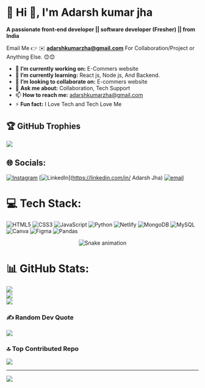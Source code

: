 # 💫 Hi 👋, I'm Adarsh kumar jha
**A passionate front-end developer || software developer (Fresher) ||  from India**

Email Me 👉 ✉️ **adarshkumarzha@gmail.com** For Collaboration/Project or Anything Else. 😊😊

- 🔭 **I’m currently working on:** E-Commers website
- 🌱 **I’m currently learning:** React js, Node js, And Backend.
- 👯 **I’m looking to collaborate on:** E-commers website
- 💬 **Ask me about:** Collaboration, Tech Support
- 📫 **How to reach me:** adarshkumarzha@gmail.com
- ⚡ **Fun fact:** I Love Tech and Tech Love Me

 ## 🏆 GitHub Trophies
![](https://github-profile-trophy.vercel.app/?username=Adarshjha73&theme=radical&no-frame=false&no-bg=true&margin-w=4)


## 🌐 Socials:
[![Instagram](https://img.shields.io/badge/Instagram-%23E4405F.svg?logo=Instagram&logoColor=white)](https://instagram.com/theaadarshjha) [![LinkedIn](https://img.shields.io/badge/LinkedIn-%230077B5.svg?logo=linkedin&logoColor=white)](https://linkedin.com/in/  Adarsh Jha) [![email](https://img.shields.io/badge/Email-D14836?logo=gmail&logoColor=white)](mailto:adarshkumarzha@gmail.com) 

# 💻 Tech Stack:
![HTML5](https://img.shields.io/badge/html5-%23E34F26.svg?style=for-the-badge&logo=html5&logoColor=white) ![CSS3](https://img.shields.io/badge/css3-%231572B6.svg?style=for-the-badge&logo=css3&logoColor=white) ![JavaScript](https://img.shields.io/badge/javascript-%23323330.svg?style=for-the-badge&logo=javascript&logoColor=%23F7DF1E) ![Python](https://img.shields.io/badge/python-3670A0?style=for-the-badge&logo=python&logoColor=ffdd54) ![Netlify](https://img.shields.io/badge/netlify-%23000000.svg?style=for-the-badge&logo=netlify&logoColor=#00C7B7) ![MongoDB](https://img.shields.io/badge/MongoDB-%234ea94b.svg?style=for-the-badge&logo=mongodb&logoColor=white) ![MySQL](https://img.shields.io/badge/mysql-4479A1.svg?style=for-the-badge&logo=mysql&logoColor=white) ![Canva](https://img.shields.io/badge/Canva-%2300C4CC.svg?style=for-the-badge&logo=Canva&logoColor=white) ![Figma](https://img.shields.io/badge/figma-%23F24E1E.svg?style=for-the-badge&logo=figma&logoColor=white) ![Pandas](https://img.shields.io/badge/pandas-%23150458.svg?style=for-the-badge&logo=pandas&logoColor=white)

<!-- Snake Game Repo View -->

<div align="center">
  <img src="https://profile-readme-generator.com/assets/snake.svg" alt="Snake animation" />
</div>

# 📊 GitHub Stats:
![](https://github-readme-stats.vercel.app/api?username=Adarshjha73&theme=dark&hide_border=false&include_all_commits=true&count_private=false)<br/>
![](https://nirzak-streak-stats.vercel.app/?user=Adarshjha73&theme=dark&hide_border=false)<br/>
![](https://github-readme-stats.vercel.app/api/top-langs/?username=Adarshjha73&theme=dark&hide_border=false&include_all_commits=true&count_private=false&layout=compact)


### ✍️ Random Dev Quote
![](https://quotes-github-readme.vercel.app/api?type=horizontal&theme=radical)

### 🔝 Top Contributed Repo
![](https://github-contributor-stats.vercel.app/api?username=Adarshjha73&limit=5&theme=dark&combine_all_yearly_contributions=true)

---
[![](https://visitcount.itsvg.in/api?id=Adarshjha73&icon=0&color=0)](https://visitcount.itsvg.in)

<!-- Proudly created with GPRM ( https://gprm.itsvg.in ) -->


